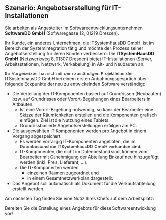 ## Szenario: Angebotserstellung für IT-Installationen

Sie arbeiten als Angestellter im Softwareentwicklungsunternehmen **SoftwareDD GmbH** (Softwaregasse 12,
01219 Dresden).

Ihr Kunde, ein anderes Unternehmen, die ITSystemHausDD GmbH, ist im Bereich der Systemintegration tätig
und möchte den Prozess seiner Angebotserstellung für deren Kunden verbessern. Die **ITSystemHausDD GmbH**
(Netzwerkweg 8, 01307 Dresden) bietet IT-Installationen (Server, Arbeitsstationen, Netzwerk, Verkabelung) in
Alt- und Neubauten an.

Ihr Vorgesetzter hat sich mit dem zuständigen Projektleiter der ITSystemhausDD GmbH bei einem ersten
Anbahnungsgespräch über folgende Eckpunkte der neu zu entwickelnden Software verständigt:

* Die Verteilung der IT-Komponenten basiert auf Grundrissen (Neubauten) bzw. auf Grundrissen oder
Vorort-Begehungen eines Bearbeiters in Altbauten.
    * Ist eine Vorort-Begehung notwendig, so kann der Bearbeiter eine Skizze der Räumlichkeiten
erstellen und die Komponenten grafisch einfügen. Ziel ist die Nutzung eines Tablets.
    * Grundrissbasierte Angebotserstellungen erfolgen am PC.
* Die ausgewählten IT-Komponenten werden pro Angebot in einem Vorgang abgespeichert.
    * Es werden vorrangig IT-Komponenten angeboten, die im Datenbestand der ITSystemhausDD
GmbH vorhanden sind.
    * IT-Komponenten, die nicht im Datenbestand sind, können vom Bearbeiter mit Genehmigung der
Abteilung Einkauf neu hinzugefügt werden (inkl. Preis, Lieferant, …).
    * Die IT-Komponenten werden 
        * einzelnen Räumen zugeordnet und 
        * in einem Gesamtnetzwerkplan dargestellt.
* Das Angebot soll automatisch als Dokument für die Verkaufsabteilung erstellt werden.

Am nächsten Tag finden Sie eine Notiz Ihres Chefs auf dem Arbeitsplatz:

Bereiten Sie die Erstellung eines Angebots für diese Softwareentwicklung vor!
      
    